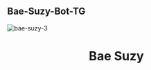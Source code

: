 ## Bae-Suzy-Bot-TG

![bae-suzy-3](https://user-images.githubusercontent.com/86665964/139548397-929351de-7bc5-49f6-9910-88a881fd626f.jpg)
<h1 align="center">
  <b>Bae Suzy</b>
</h1>
